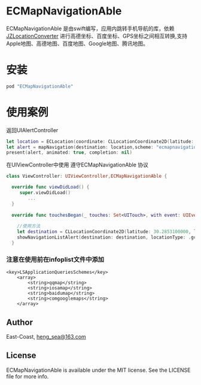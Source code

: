 # ECMapNavigationAble

ECMapNavigationAble 是由swift编写，应用内跳转手机导航的库，依赖[JZLocationConverter](https://github.com/JackZhouCn/JZLocationConverter) 进行高德坐标、百度坐标、GPS坐标之间相互转换,支持Apple地图、高德地图、百度地图、Google地图、腾讯地图。

# 安装

```ruby
pod "ECMapNavigationAble"
``` 

# 使用案例

返回UIAlertController

``` swift
let location = ECLocation(coordinate: CLLocationCoordinate2D(latitude: 30.2853100000, longitude: 120.1001900000), type: .gcj02)  
let alert = mapNavigation(destination: location,scheme: "ecmapnavigation", app: "demo")  
present(alert, animated: true, completion: nil)
```

在UIViewController中使用 遵守ECMapNavigationAble 协议

``` swift
class ViewController: UIViewController,ECMapNavigationAble {

  override func viewDidLoad() {
     super.viewDidLoad()
        ...
  }
  
  override func touchesBegan(_ touches: Set<UITouch>, with event: UIEvent?) {
    
    //使用方法
    let destination = CLLocationCoordinate2D(latitude: 30.2853100000, longitude: 120.1001900000)
    showNavigationListAlert(destination: destination, locationType: .gcj02, scheme: "ecmapnavigation")
  }

```

### 注意在使用前在infoplist文件中添加
```
<key>LSApplicationQueriesSchemes</key>
	<array>
		<string>qqmap</string>
		<string>iosamap</string>
		<string>baidumap</string>
		<string>comgooglemaps</string>
	</array>
```

## Author

East-Coast, heng_sea@163.com

## License

ECMapNavigationAble is available under the MIT license. See the LICENSE file for more info.
